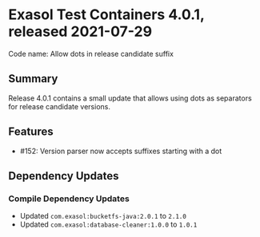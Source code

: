 # Exasol Test Containers 4.0.1, released 2021-07-29

Code name: Allow dots in release candidate suffix

## Summary

Release 4.0.1 contains a small update that allows using dots as separators for release candidate versions.

## Features

* #152: Version parser now accepts suffixes starting with a dot

## Dependency Updates

### Compile Dependency Updates

* Updated `com.exasol:bucketfs-java:2.0.1` to `2.1.0`
* Updated `com.exasol:database-cleaner:1.0.0` to `1.0.1`
